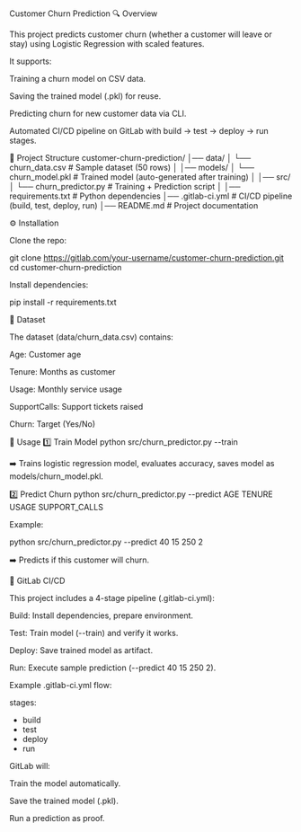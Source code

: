Customer Churn Prediction
🔍 Overview

This project predicts customer churn (whether a customer will leave or stay) using Logistic Regression with scaled features.

It supports:

Training a churn model on CSV data.

Saving the trained model (.pkl) for reuse.

Predicting churn for new customer data via CLI.

Automated CI/CD pipeline on GitLab with build → test → deploy → run stages.

📂 Project Structure
customer-churn-prediction/
│── data/
│   └── churn_data.csv         # Sample dataset (50 rows)
│
│── models/
│   └── churn_model.pkl        # Trained model (auto-generated after training)
│
│── src/
│   └── churn_predictor.py     # Training + Prediction script
│
│── requirements.txt           # Python dependencies
│── .gitlab-ci.yml             # CI/CD pipeline (build, test, deploy, run)
│── README.md                  # Project documentation

⚙️ Installation

Clone the repo:

git clone https://gitlab.com/your-username/customer-churn-prediction.git
cd customer-churn-prediction


Install dependencies:

pip install -r requirements.txt

📑 Dataset

The dataset (data/churn_data.csv) contains:

Age: Customer age

Tenure: Months as customer

Usage: Monthly service usage

SupportCalls: Support tickets raised

Churn: Target (Yes/No)

🚀 Usage
1️⃣ Train Model
python src/churn_predictor.py --train


➡️ Trains logistic regression model, evaluates accuracy, saves model as models/churn_model.pkl.

2️⃣ Predict Churn
python src/churn_predictor.py --predict AGE TENURE USAGE SUPPORT_CALLS


Example:

python src/churn_predictor.py --predict 40 15 250 2


➡️ Predicts if this customer will churn.

🔄 GitLab CI/CD

This project includes a 4-stage pipeline (.gitlab-ci.yml):

Build: Install dependencies, prepare environment.

Test: Train model (--train) and verify it works.

Deploy: Save trained model as artifact.

Run: Execute sample prediction (--predict 40 15 250 2).

Example .gitlab-ci.yml flow:

stages:
  - build
  - test
  - deploy
  - run


GitLab will:

Train the model automatically.

Save the trained model (.pkl).

Run a prediction as proof.